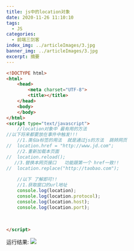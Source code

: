```yaml
---
title: js中的location对象
date: 2020-11-26 11:10:10
tags:
  - JS
categories:
  - 前端三剑客
index_img: ../articleImages/3.jpg
banner_img: ../articleImages/3.jpg
excerpt: 摘要
---
```

<meta name="referrer" content="no-referrer"/>

```html
<!DOCTYPE html>
<html>
	<head>
		<meta charset="UTF-8">
		<title></title>
	</head>
	<body>
	</body>
</html>
<script type="text/javascript">
	//location对象中 最有用的方法
//以下将来都要放在事件中触发!!!
	//1.类似a标签的用法  就是通过js的方法  跳转网页
//	location.href = "http://www.jd.com";
	//2.重新加载本页面
//	location.reload();
   //3.替换本网页接口   功能跟第一个 href一致!!
//	location.replace("http://taobao.com"); 
	
	//以下 了解即可!!
	//1.获取窗口的url地址
	console.log(location);
	console.log(location.protocol);
	console.log(location.host);
	console.log(location.port);
	
	
	
</script>

```
运行结果:
![](https://img-blog.csdnimg.cn/e7567d3fe6f54ee482d4817a1a5af279.png)

